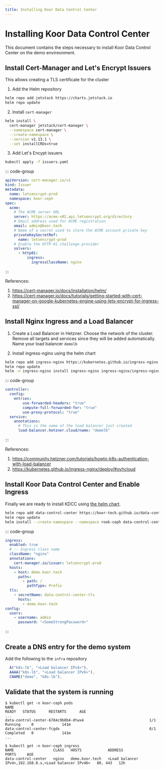 ```yaml
---
title: Installing Koor Data Control Center
---
```


# Installing Koor Data Control Center

This document contains the steps necessary to install Koor Data Control Center on the demo envireonment.

## Install Cert-Manager and Let's Encrypt Issuers

This allows creating a TLS certificate for the cluster

1. Add the Helm repository

```bash
helm repo add jetstack https://charts.jetstack.io
helm repo update
```

2. Install `cert-manager`

```bash
helm install \
  cert-manager jetstack/cert-manager \
  --namespace cert-manager \
  --create-namespace \
  --version v1.13.1 \
  --set installCRDs=true
```

3. Add Let's Encypt issuers

```bash
kubectl apply -f issuers.yaml
```

::: code-group
```yaml [issuers.yaml]
apiVersion: cert-manager.io/v1
kind: Issuer
metadata:
  name: letsencrypt-prod
  namespace: koor-ceph
spec:
  acme:
    # The ACME server URL
    server: https://acme-v02.api.letsencrypt.org/directory
    # Email address used for ACME registration
    email: admin@koor.tech
    # Name of a secret used to store the ACME account private key
    privateKeySecretRef:
      name: letsencrypt-prod
    # Enable the HTTP-01 challenge provider
    solvers:
      - http01:
          ingress:
            ingressClassName: nginx
```
:::

References: 
1. https://cert-manager.io/docs/installation/helm/
2. https://cert-manager.io/docs/tutorials/getting-started-with-cert-manager-on-google-kubernetes-engine-using-lets-encrypt-for-ingress-ssl/

## Install Nginx Ingress and a Load Balancer

1. Create a Load Balancer in Hetzner. Choose the network of the cluster. 
Remove all targets and services since they will be added automatically. 
Name your load balancer `demolb`

2. Install ingress-nginx using the helm chart

```bash
helm repo add ingress-nginx https://kubernetes.github.io/ingress-nginx
helm repo update
helm -n ingress-nginx install ingress-nginx ingress-nginx/ingress-nginx --create-namespace -f nginx-values.yaml
```

::: code-group
```yaml [nginx-values.yaml]
controller:
  config:
    entries:
        use-forwarded-headers: "true"
        compute-full-forwarded-for: "true"
        use-proxy-protocol: "true"
  service:
    annotations:
      # This is the name of the load balancer just created
      load-balancer.hetzner.cloud/name: "demolb"
```
:::

References:
1. https://community.hetzner.com/tutorials/howto-k8s-authentication-with-load-balancer
2. https://kubernetes.github.io/ingress-nginx/deploy/#ovhcloud

## Install Koor Data Control Center and Enable Ingress
Finally we are ready to install KDCC using [the helm chart](https://github.com/koor-tech/data-control-center/tree/main/charts/data-control-center).

```bash
helm repo add data-control-center https://koor-tech.github.io/data-control-center
helm repo update
helm install --create-namespace --namespace rook-ceph data-control-center data-control-center/data-control-center -f values.yaml
```

::: code-group
```yaml [values.yaml]
ingress:
  enabled: true
  # -- Ingress class name
  className: "nginx"
  annotations:
    cert-manager.io/issuer: letsencrypt-prod
  hosts:
    - host: demo.koor.tech
      paths:
        - path: /
          pathType: Prefix
  tls:
    - secretName: data-control-center-tls
      hosts:
        - demo.koor.tech
config:
  users:
    - username: admin
      password: "<SomeStrongPassword>"
```
:::

## Create a DNS entry for the demo system

Add the following to the `infra` repository

```js
  A("k8s-lb", "<Load balancer IPv4>"),
  AAAA("k8s-lb", "<Load balancer IPv6>"),
  CNAME("demo", "k8s-lb"),
```

## Validate that the system is running

```console
$ kubectl get -n koor-ceph pods
NAME                                                              READY   STATUS      RESTARTS      AGE
...
data-control-center-6784c9b8b4-dtwx4                              1/1     Running     0             141m
data-control-center-fcgdx                                         0/1     Completed   0             141m
...

$ kubectl get -n koor-ceph ingress
NAME                  CLASS   HOSTS            ADDRESS                                           PORTS     AGE
data-control-center   nginx   demo.koor.tech   <Load balancer IPv4>,192.168.0.x,<Load balancer IPv46>   80, 443   12h
```
